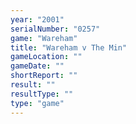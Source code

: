 ```yaml
---
year: "2001"
serialNumber: "0257" 
game: "Wareham"
title: "Wareham v The Min"
gameLocation: ""
gameDate: ""
shortReport: ""
result: ""
resultType: ""
type: "game"
---
```

